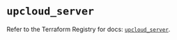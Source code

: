 # `upcloud_server`

Refer to the Terraform Registry for docs: [`upcloud_server`](https://registry.terraform.io/providers/upcloudltd/upcloud/5.0.2/docs/resources/server).
